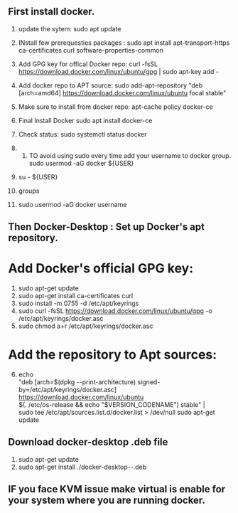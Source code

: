 ## First install docker.
1. update the sytem: sudo apt update

2. INstall few prerequesties packages : sudo apt install apt-transport-https ca-certificates curl software-properties-common

3. Add GPG key for offical Docker repo: curl -fsSL https://download.docker.com/linux/ubuntu/gpg | sudo apt-key add -

4. Add docker repo to APT source: sudo add-apt-repository "deb [arch=amd64] https://download.docker.com/linux/ubuntu focal stable"

5. Make sure to install from docker repo: apt-cache policy docker-ce

6. Final Install Docker sudo apt install docker-ce

7. Check status: sudo systemctl status docker

7. 1. TO avoid using sudo every time add your username to docker group. sudo usermod -aG docker ${USER}

8. su - ${USER}

9. groups

10. sudo usermod -aG docker username


## Then Docker-Desktop : Set up Docker's apt repository.

# Add Docker's official GPG key:
1. sudo apt-get update
2. sudo apt-get install ca-certificates curl
3. sudo install -m 0755 -d /etc/apt/keyrings
4. sudo curl -fsSL https://download.docker.com/linux/ubuntu/gpg -o /etc/apt/keyrings/docker.asc
5. sudo chmod a+r /etc/apt/keyrings/docker.asc

# Add the repository to Apt sources:
6. echo \
  "deb [arch=$(dpkg --print-architecture) signed-by=/etc/apt/keyrings/docker.asc] https://download.docker.com/linux/ubuntu \
  $(. /etc/os-release && echo "$VERSION_CODENAME") stable" | \
  sudo tee /etc/apt/sources.list.d/docker.list > /dev/null
sudo apt-get update

## Download docker-desktop .deb file

1. sudo apt-get update
2. sudo apt-get install ./docker-desktop-<version>-<arch>.deb


## IF you face KVM issue make virtual is enable for your system where you are running docker.
